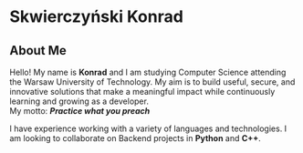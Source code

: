 # Skwierczyński Konrad



## About Me
Hello! My name is **Konrad** and I am studying Computer Science attending the Warsaw University of Technology. My aim is to build useful, secure, and innovative solutions that make a meaningful impact while continuously learning and growing as a developer. <br>
My motto: ***Practice what you preach***

I have experience working with a variety of languages and technologies. I am looking to collaborate on Backend projects in **Python** and **C++**.
